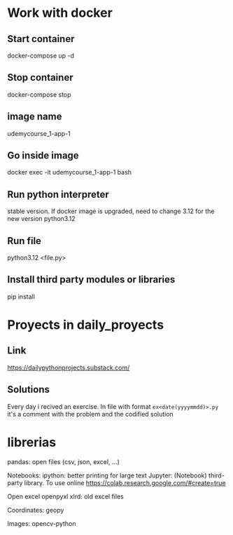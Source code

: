 # Work with docker

## Start container
docker-compose up -d

## Stop container
docker-compose stop

## image name
udemycourse_1-app-1

## Go inside image

docker exec -it udemycourse_1-app-1 bash

## Run python interpreter
stable version. If docker image is upgraded, need to change 3.12 for the new version
python3.12

## Run file
python3.12 <file.py>

## Install third party modules or libraries
pip install <name>

# Proyects in daily_proyects

## Link
https://dailypythonprojects.substack.com/

## Solutions
Every day i recived an exercise. In file with format `ex<date(yyyymmdd)>.py` it's a comment with the problem and the 
codified solution

# librerias

pandas: open files (csv, json, excel, ...)

Notebooks:
ipython: better printing for large text
Jupyter: (Notebook) third-party library. To use online https://colab.research.google.com/#create=true

Open excel
openpyxl
xlrd: old excel files

Coordinates:
geopy

Images:
opencv-python